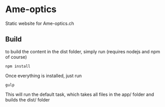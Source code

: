# Ame-optics
Static website for Ame-optics.ch

## Build

to build the content in the dist folder, simply run (requires nodejs and npm of course)
    
    npm install

Once everything is installed, just run

    gulp

This will run the default task, which takes all files in the app/ folder and builds the dist/ folder
